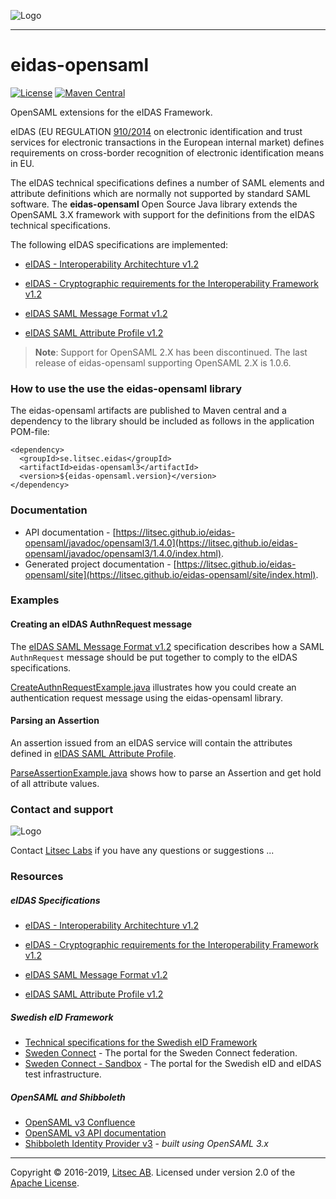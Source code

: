 ![Logo](https://litsec.github.io/eidas-opensaml/img/litsec-small.png)

------

# eidas-opensaml

[![License](https://img.shields.io/badge/License-Apache%202.0-blue.svg)](https://opensource.org/licenses/Apache-2.0) [![Maven Central](https://maven-badges.herokuapp.com/maven-central/se.litsec.eidas/eidas-opensaml3/badge.svg)](https://maven-badges.herokuapp.com/maven-central/se.litsec.eidas/eidas-opensaml3) 

<!-- [![Known Vulnerabilities](https://snyk.io/test/github/litsec/eidas-opensaml/badge.svg?targetFile=opensaml3%2Fpom.xml)](https://snyk.io/test/github/litsec/eidas-opensaml?targetFile=opensaml3%2Fpom.xml) -->

OpenSAML extensions for the eIDAS Framework.

eIDAS (EU REGULATION [910/2014](http://eur-lex.europa.eu/legal-content/EN/TXT/HTML/?uri=CELEX:32014R0910&from=EN) on electronic identification and trust services for electronic transactions in the European internal market) defines requirements on cross-border recognition of electronic identification means in EU.

The eIDAS technical specifications defines a number of SAML elements and attribute definitions which are normally not supported by standard SAML software. The **eidas-opensaml** Open Source Java library extends the OpenSAML 3.X framework with support for the definitions from the eIDAS technical specifications.

The following eIDAS specifications are implemented:
* [eIDAS - Interoperability Architechture v1.2](https://github.com/litsec/eidas-opensaml/files/3236262/2019_05_23_eIDAS.Interoperability.Architecture.v1.2_Final2_CT.pdf)

* [ eIDAS - Cryptographic requirements for the Interoperability Framework v1.2](https://github.com/litsec/eidas-opensaml/files/3236260/2019_05_21_eIDAS.Crypto.Requirements_v1.2_Final2.pdf)

* [eIDAS SAML Message Format v1.2](https://github.com/litsec/eidas-opensaml/files/2219283/eIDAS.Message.Format_v1.2_final.docx)

* [eIDAS SAML Attribute Profile v1.2](https://github.com/litsec/eidas-opensaml/files/3236266/eIDAS.SAML.Attribute.Profile.v1.2-FINAL.pdf)

> **Note**: Support for OpenSAML 2.X has been discontinued. The last release of eidas-opensaml supporting OpenSAML 2.X is 1.0.6.

### How to use the use the eidas-opensaml library

The eidas-opensaml artifacts are published to Maven central and a dependency to the library should be included as follows in the application POM-file:

```
<dependency>
  <groupId>se.litsec.eidas</groupId>
  <artifactId>eidas-opensaml3</artifactId>
  <version>${eidas-opensaml.version}</version>
</dependency>
```

### Documentation

* API documentation - [https://litsec.github.io/eidas-opensaml/javadoc/opensaml3/1.4.0](https://litsec.github.io/eidas-opensaml/javadoc/opensaml3/1.4.0/index.html).
* Generated project documentation - [https://litsec.github.io/eidas-opensaml/site](https://litsec.github.io/eidas-opensaml/site/index.html).

### Examples

#### Creating an eIDAS AuthnRequest message

The [eIDAS SAML Message Format v1.2](https://github.com/litsec/eidas-opensaml/files/2219283/eIDAS.Message.Format_v1.2_final.docx) specification describes how a SAML `AuthnRequest` message should be put together to comply to the eIDAS specifications. 

[CreateAuthnRequestExample.java](https://github.com/litsec/eidas-opensaml/blob/master/opensaml3/src/test/java/se/litsec/eidas/opensaml/examples/CreateAuthnRequestExample.java) illustrates how you could create an authentication request message using the eidas-opensaml library.

#### Parsing an Assertion

An assertion issued from an eIDAS service will contain the attributes defined in [eIDAS SAML Attribute Profile](https://github.com/litsec/eidas-opensaml/files/3236266/eIDAS.SAML.Attribute.Profile.v1.2-FINAL.pdf).

[ParseAssertionExample.java](https://github.com/litsec/eidas-opensaml/blob/master/opensaml3/src/test/java/se/litsec/eidas/opensaml/examples/ParseAssertionExample.java) shows how to parse an Assertion and get hold of all attribute values.

### Contact and support

![Logo](https://litsec.github.io/eidas-opensaml/img/logo-small.png)

Contact [Litsec Labs](mailto:info@litsec.se) if you have any questions or suggestions ...

### Resources

##### eIDAS Specifications

* [eIDAS - Interoperability Architechture v1.2](https://github.com/litsec/eidas-opensaml/files/3236262/2019_05_23_eIDAS.Interoperability.Architecture.v1.2_Final2_CT.pdf)

* [ eIDAS - Cryptographic requirements for the Interoperability Framework v1.2](https://github.com/litsec/eidas-opensaml/files/3236260/2019_05_21_eIDAS.Crypto.Requirements_v1.2_Final2.pdf)

* [eIDAS SAML Message Format v1.2](https://github.com/litsec/eidas-opensaml/files/2219283/eIDAS.Message.Format_v1.2_final.docx)

* [eIDAS SAML Attribute Profile v1.2](https://github.com/litsec/eidas-opensaml/files/3236266/eIDAS.SAML.Attribute.Profile.v1.2-FINAL.pdf)

##### Swedish eID Framework

* [Technical specifications for the Swedish eID Framework](https://github.com/swedenconnect/technical-framework)
* [Sweden Connect](https://swedenconnect.se) - The portal for the Sweden Connect federation.
* [Sweden Connect - Sandbox](https://sandbox.swedenconnect.se/home/) - The portal for the Swedish eID and eIDAS test infrastructure.

##### OpenSAML and Shibboleth

* [OpenSAML v3 Confluence](https://wiki.shibboleth.net/confluence/display/OS30/Home)
* [OpenSAML v3 API documentation](https://build.shibboleth.net/nexus/content/sites/site/java-opensaml/3.4.3/apidocs/)
* [Shibboleth Identity Provider v3](https://wiki.shibboleth.net/confluence/display/IDP30) - *built using OpenSAML 3.x*


------

Copyright &copy; 2016-2019, [Litsec AB](http://www.litsec.se). Licensed under version 2.0 of the [Apache License](http://www.apache.org/licenses/LICENSE-2.0).

